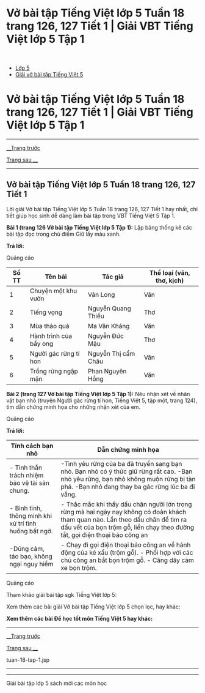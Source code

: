 # Vở bài tập Tiếng Việt lớp 5 Tuần 18 trang 126, 127 Tiết 1 | Giải VBT Tiếng Việt lớp 5 Tập 1

﻿

  * [Lớp 5](https://vietjack.com/series/lop-5.jsp)
  * [Giải vở bài tập Tiếng Việt 5](https://vietjack.com/giai-vo-bai-tap-tieng-viet-5/index.jsp)



# Vở bài tập Tiếng Việt lớp 5 Tuần 18 trang 126, 127 Tiết 1 | Giải VBT Tiếng Việt lớp 5 Tập 1

* * *

[__Trang trước](https://vietjack.com/giai-vo-bai-tap-tieng-viet-5/tuan-18-tap-1.jsp)

[Trang sau __](https://vietjack.com/giai-vo-bai-tap-tieng-viet-5/tuan-18-tap-1.jsp)

* * *

## Vở bài tập Tiếng Việt lớp 5 Tuần 18 trang 126, 127 Tiết 1

Lời giải Vở bài tập Tiếng Việt lớp 5 Tuần 18 trang 126, 127 Tiết 1 hay nhất, chi tiết giúp học sinh dễ dàng làm bài tập trong VBT Tiếng Việt 5 Tập 1.

**Bài 1 (trang 126 Vở bài tập Tiếng Việt lớp 5 Tập 1):** Lập bảng thống kê các bài tập đọc trong chù điểm Giữ lấy màu xanh.

**Trả lời:**

Quảng cáo

Số TT | Tên bài | Tác giả | Thể loại (văn, thơ, kịch)  
---|---|---|---  
1 | Chuyện một khu vườn | Vân Long | Văn  
2 | Tiếng vọng | Nguyễn Quang Thiều | Thơ  
3 | Mùa thảo quả | Ma Văn Kháng | Văn  
4 | Hành trình của bầy ong | Nguyễn Đức Mậu | Thơ  
5 | Người gác rừng tí hon | Nguyễn Thị cẩm Châu | Văn  
6 | Trổng rừng ngập mặn | Phan Nguyên Hồng | Văn  
  
**Bài 2 (trang 127 Vở bài tập Tiếng Việt lớp 5 Tập 1):** Nêu nhận xét về nhân vật bạn nhỏ (truyện Người gác rừng tí hon, Tiếng Việt 5, tập một, trang 124), tìm dẫn chứng minh họa cho những nhận xét của em.

Quảng cáo

**Trả lời:**

Tính cách bạn nhỏ | Dẫn chứng minh họa  
---|---  
\- Tinh thần trách nhiệm bảo vệ tài sản chung. |  -Tình yêu rừng của ba đã truyền sang bạn nhỏ. Bạn nhỏ có ý thức giữ rừng rất cao. -Bạn nhỏ yêu rừng, bạn nhỏ không muộn rừng bị tàn phá. -Bạn nhỏ đang thay ba gác rừng lúc ba đi vắng.  
\- Bình tĩnh, thông minh khi xử trí tình huống bất ngờ. |  \- Thắc mắc khi thấy dấu chân người lớn trong rừng mà hai ngày nay không có đoàn khách tham quan nào. Lần theo dấu chân để tìm ra dấu vết của bọn trộm gỗ, liền chạy theo đường tắt, gọi điện thoại báo công an  
-Dũng cảm, táo bạo, không ngại nguy hiểm |  \- Chạy đi gọi điện thoại báo công an về hành động của kẻ xấu (trộm gỗ). \- Phối hợp với các chú công an bắt bọn trộm gỗ. \- Căng dây cảm xe bọn trộm.  
  
Quảng cáo

Tham khảo giải bài tập sgk Tiếng Việt lớp 5:

Xem thêm các bài giải Vở bài tập Tiếng Việt lớp 5 chọn lọc, hay khác:

**Xem thêm các bài Để học tốt môn Tiếng Việt 5 hay khác:**

* * *

[__Trang trước](https://vietjack.com/giai-vo-bai-tap-tieng-viet-5/tuan-18-tap-1.jsp)

[Trang sau __](https://vietjack.com/giai-vo-bai-tap-tieng-viet-5/tuan-18-tap-1.jsp)

tuan-18-tap-1.jsp

* * *

* * *

Giải bài tập lớp 5 sách mới các môn học
